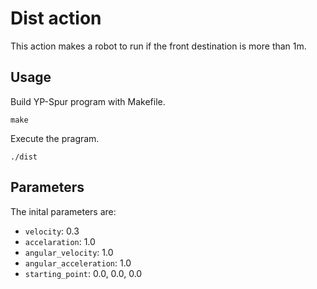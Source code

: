 # Dist action

This action makes a robot to run if the front destination is more than 1m.

## Usage

Build YP-Spur program with Makefile.

```
make
```

Execute the pragram.

```
./dist
```

## Parameters

The inital parameters are:

  * `velocity`: 0.3
  * `accelaration`: 1.0
  * `angular_velocity`: 1.0
  * `angular_acceleration`: 1.0
  * `starting_point`: 0.0, 0.0, 0.0
